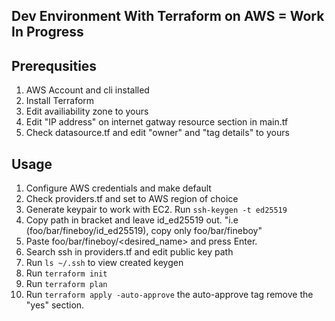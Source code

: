 ## Dev Environment With Terraform on AWS = Work In Progress

## Prerequsities 

1. AWS Account and cli installed
2. Install Terraform
3. Edit availiability zone to yours 
4. Edit "IP address" on internet gatway resource section in main.tf
5. Check datasource.tf and edit "owner" and "tag details" to yours

## Usage

1. Configure AWS credentials and make default
2. Check providers.tf and set to AWS region of choice
3. Generate keypair to work with EC2. Run ``` ssh-keygen -t ed25519 ```
4. Copy path in bracket and leave id_ed25519 out. "i.e (foo/bar/fineboy/id_ed25519), copy only foo/bar/fineboy"
5. Paste foo/bar/fineboy/<desired_name> and press Enter.
6. Search ssh in providers.tf and edit public key path
7. Run ``` ls ~/.ssh ``` to view created keygen
8. Run ``` terraform init ```
9. Run ``` terraform plan ```
10. Run ``` terraform apply -auto-approve ``` the auto-approve tag remove the "yes" section.
 
